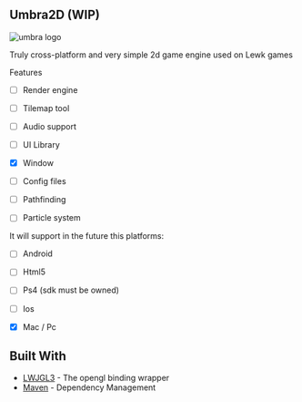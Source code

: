 
## Umbra2D (WIP)
![umbra logo](https://i.imgur.com/dhr1JFW.png)

Truly cross-platform and very simple 2d game engine used on Lewk games
</br>

Features
- [ ] Render engine
- [ ] Tilemap tool
- [ ] Audio support
- [ ] UI Library
- [x] Window
- [ ] Config files
- [ ] Pathfinding
- [ ] Particle system


It will support in the future this platforms:
 - [ ] Android
 - [ ] Html5
 - [ ] Ps4 (sdk must be owned)
 - [ ] Ios
 - [x] Mac / Pc

 
 ## Built With
* [LWJGL3](https://www.lwjgl.org/guide) - The opengl binding wrapper
* [Maven](https://maven.apache.org/) - Dependency Management
